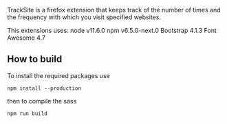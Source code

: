 TrackSite is a firefox extension that keeps track of the number of times and the
  frequency with which you visit specified websites.

This extensions uses:
node v11.6.0
npm v6.5.0-next.0
Bootstrap 4.1.3
Font Awesome 4.7


 ## How to build

 To install the required packages use
 ```
 npm install --production
 ```
 then to compile the sass
 ```
 npm run build
 ```
